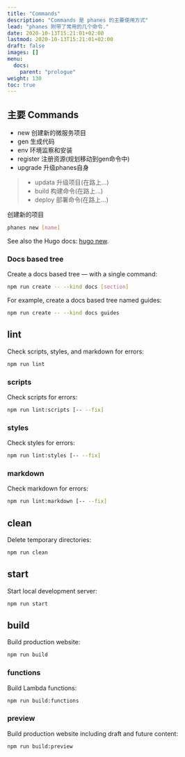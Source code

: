 ```yaml
---
title: "Commands"
description: "Commands 是 phanes 的主要使用方式"
lead: "phanes 附带了常用的几个命令."
date: 2020-10-13T15:21:01+02:00
lastmod: 2020-10-13T15:21:01+02:00
draft: false
images: []
menu:
  docs:
    parent: "prologue"
weight: 130
toc: true
---
```


## 主要 Commands
- new 创建新的微服务项目
- gen 生成代码
- env 环境监察和安装
- register 注册资源(规划移动到gen命令中)
- upgrade 升级phanes自身
> - updata 升级项目(在路上...)
> - build 构建命令(在路上...)
> - deploy 部署命令(在路上...)

创建新的项目

```bash
phanes new [name]
```

See also the Hugo docs: [hugo new](https://gohugo.io/commands/hugo_new/).

### Docs based tree

Create a docs based tree — with a single command:

```bash
npm run create -- --kind docs [section]
```

For example, create a docs based tree named guides:

```bash
npm run create -- --kind docs guides
```

## lint

Check scripts, styles, and markdown for errors:

```bash
npm run lint
```

### scripts

Check scripts for errors:

```bash
npm run lint:scripts [-- --fix]
```

### styles

Check styles for errors:

```bash
npm run lint:styles [-- --fix]
```

### markdown

Check markdown for errors:

```bash
npm run lint:markdown [-- --fix]
```

## clean

Delete temporary directories:

```bash
npm run clean
```

## start

Start local development server:

```bash
npm run start
```

## build

Build production website:

```bash
npm run build
```

### functions

Build Lambda functions:

```bash
npm run build:functions
```

### preview

Build production website including draft and future content:

```bash
npm run build:preview
```
